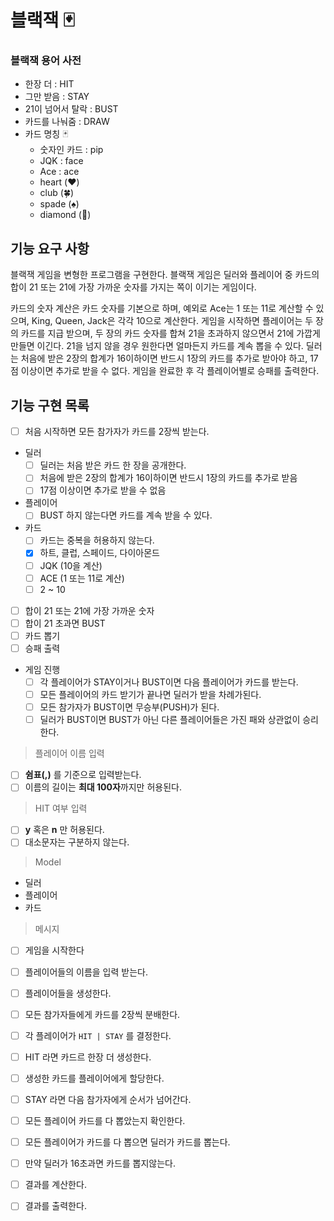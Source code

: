 # 블랙잭 🃏

### 블랙잭 용어 사전

- 한장 더 : HIT
- 그만 받음 : STAY
- 21이 넘어서 탈락 : BUST
- 카드를 나눠줌 : DRAW
- 카드 명칭 🃏
    - 숫자인 카드 : pip
    - JQK : face
    - Ace : ace
    - heart (❤️)
    - club (🍀)
    - spade (♠️)
    - diamond (💎)

## 기능 요구 사항

블랙잭 게임을 변형한 프로그램을 구현한다. 블랙잭 게임은 딜러와 플레이어 중 카드의 합이 21 또는 21에 가장 가까운 숫자를 가지는 쪽이 이기는 게임이다.

카드의 숫자 계산은 카드 숫자를 기본으로 하며, 예외로 Ace는 1 또는 11로 계산할 수 있으며, King, Queen, Jack은 각각 10으로 계산한다. 게임을 시작하면 플레이어는 두 장의 카드를 지급 받으며,
두 장의 카드 숫자를 합쳐 21을 초과하지 않으면서 21에 가깝게 만들면 이긴다. 21을 넘지 않을 경우 원한다면 얼마든지 카드를 계속 뽑을 수 있다. 딜러는 처음에 받은 2장의 합계가 16이하이면 반드시 1장의
카드를 추가로 받아야 하고, 17점 이상이면 추가로 받을 수 없다. 게임을 완료한 후 각 플레이어별로 승패를 출력한다.

## 기능 구현 목록

- [ ] 처음 시작하면 모든 참가자가 카드를 2장씩 받는다.
- 딜러
    - [ ] 딜러는 처음 받은 카드 한 장을 공개한다.
    - [ ] 처음에 받은 2장의 합계가 16이하이면 반드시 1장의 카드를 추가로 받음
    - [ ] 17점 이상이면 추가로 받을 수 없음
- 플레이어
    - [ ] BUST 하지 않는다면 카드를 계속 받을 수 있다.
- 카드
    - [ ] 카드는 중복을 허용하지 않는다.
    - [x] 하트, 클럽, 스페이드, 다이아몬드
    - [ ] JQK (10을 계산)
    - [ ] ACE (1 또는 11로 계산)
    - [ ] 2 ~ 10
- [ ] 합이 21 또는 21에 가장 가까운 숫자
- [ ] 합이 21 초과면 BUST
- [ ] 카드 뽑기
- [ ] 승패 출력
- 게임 진행
    - [ ] 각 플레이어가 STAY이거나 BUST이면 다음 플레이어가 카드를 받는다.
    - [ ] 모든 플레이어의 카드 받기가 끝나면 딜러가 받을 차례가된다.
    - [ ] 모든 참가자가 BUST이면 무승부(PUSH)가 된다.
    - [ ] 딜러가 BUST이면 BUST가 아닌 다른 플레이어들은 가진 패와 상관없이 승리한다.

> 플레이어 이름 입력

- [ ] **쉼표(,)** 를 기준으로 입력받는다.
- [ ] 이름의 길이는 **최대 100자**까지만 허용된다.

> HIT 여부 입력

- [ ] **y** 혹은 **n** 만 허용된다.
- [ ] 대소문자는 구분하지 않는다.

> Model

- 딜러
- 플레이어
- 카드

> 메시지

- [ ] 게임을 시작한다
- [ ] 플레이어들의 이름을 입력 받는다.
- [ ] 플레이어들을 생성한다.
- [ ] 모든 참가자들에게 카드를 2장씩 분배한다.
- [ ] 각 플레이어가 `HIT | STAY` 를 결정한다.
- [ ] HIT 라면 카드르 한장 더 생성한다.
- [ ] 생성한 카드를 플레이어에게 할당한다.
- [ ] STAY 라면 다음 참가자에게 순서가 넘어간다.
- [ ] 모든 플레이어 카드를 다 뽑았는지 확인한다.
- [ ] 모든 플레이어가 카드를 다 뽑으면 딜러가 카드를 뽑는다.
- [ ] 만약 딜러가 16초과면 카드를 뽑지않는다.
- [ ] 결과를 계산한다.
- [ ] 결과를 출력한다.
  